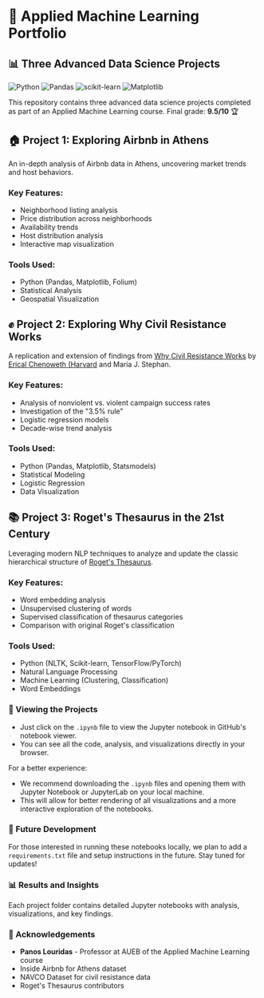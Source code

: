 # 🚀 Applied Machine Learning Portfolio

## 📊 Three Advanced Data Science Projects

![Python](https://img.shields.io/badge/Python-3776AB?style=for-the-badge&logo=python&logoColor=white)
![Pandas](https://img.shields.io/badge/Pandas-150458?style=for-the-badge&logo=pandas&logoColor=white)
![scikit-learn](https://img.shields.io/badge/scikit--learn-F7931E?style=for-the-badge&logo=scikit-learn&logoColor=white)
![Matplotlib](https://img.shields.io/badge/Matplotlib-11557c?style=for-the-badge&logo=matplotlib&logoColor=white)

This repository contains three advanced data science projects completed as part of an Applied Machine Learning course. Final grade: **9.5/10** 🏆

## 🏠 Project 1: Exploring Airbnb in Athens

An in-depth analysis of Airbnb data in Athens, uncovering market trends and host behaviors.

### Key Features:
- Neighborhood listing analysis
- Price distribution across neighborhoods
- Availability trends
- Host distribution analysis
- Interactive map visualization

### Tools Used:
- Python (Pandas, Matplotlib, Folium)
- Statistical Analysis
- Geospatial Visualization

## ✊ Project 2: Exploring Why Civil Resistance Works

A replication and extension of findings from [Why Civil Resistance Works](https://www.ericachenoweth.com/research/wcrw) by [Erical Chenoweth (Harvard](https://www.ericachenoweth.com/) and Maria J. Stephan.

### Key Features:
- Analysis of nonviolent vs. violent campaign success rates
- Investigation of the "3.5% rule"
- Logistic regression models
- Decade-wise trend analysis

### Tools Used:
- Python (Pandas, Matplotlib, Statsmodels)
- Statistical Modeling
- Logistic Regression
- Data Visualization

## 📚 Project 3: Roget's Thesaurus in the 21st Century

Leveraging modern NLP techniques to analyze and update the classic hierarchical structure of [Roget's Thesaurus](https://en.wikipedia.org/wiki/Roget%27s_Thesaurus).

### Key Features:
- Word embedding analysis
- Unsupervised clustering of words
- Supervised classification of thesaurus categories
- Comparison with original Roget's classification

### Tools Used:
- Python (NLTK, Scikit-learn, TensorFlow/PyTorch)
- Natural Language Processing
- Machine Learning (Clustering, Classification)
- Word Embeddings

### 👀 Viewing the Projects

- Just click on the `.ipynb` file to view the Jupyter notebook in GitHub's notebook viewer.
- You can see all the code, analysis, and visualizations directly in your browser.

For a better experience:
- We recommend downloading the `.ipynb` files and opening them with Jupyter Notebook or JupyterLab on your local machine.
- This will allow for better rendering of all visualizations and a more interactive exploration of the notebooks.

### 🔧 Future Development

For those interested in running these notebooks locally, we plan to add a `requirements.txt` file and setup instructions in the future. Stay tuned for updates!

### 📊 Results and Insights
Each project folder contains detailed Jupyter notebooks with analysis, visualizations, and key findings.

### 🙏 Acknowledgements
- **Panos Louridas** - Professor at AUEB of the Applied Machine Learning course
- Inside Airbnb for Athens dataset
- NAVCO Dataset for civil resistance data
- Roget's Thesaurus contributors
